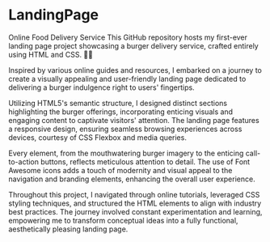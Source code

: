 # LandingPage
Online Food Delivery Service
This GitHub repository hosts my first-ever landing page project showcasing a burger delivery service, crafted entirely using HTML and CSS. 🍔🎨

Inspired by various online guides and resources, I embarked on a journey to create a visually appealing and user-friendly landing page dedicated to delivering a burger indulgence right to users' fingertips.

Utilizing HTML5's semantic structure, I designed distinct sections highlighting the burger offerings, incorporating enticing visuals and engaging content to captivate visitors' attention. The landing page features a responsive design, ensuring seamless browsing experiences across devices, courtesy of CSS Flexbox and media queries.

Every element, from the mouthwatering burger imagery to the enticing call-to-action buttons, reflects meticulous attention to detail. The use of Font Awesome icons adds a touch of modernity and visual appeal to the navigation and branding elements, enhancing the overall user experience.

Throughout this project, I navigated through online tutorials, leveraged CSS styling techniques, and structured the HTML elements to align with industry best practices. The journey involved constant experimentation and learning, empowering me to transform conceptual ideas into a fully functional, aesthetically pleasing landing page.

